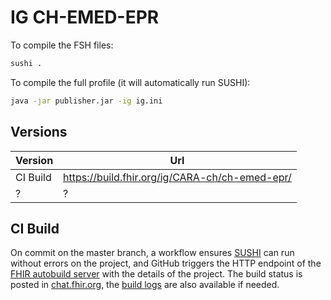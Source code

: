 # IG CH-EMED-EPR

To compile the FSH files:
```bash
sushi .
```

To compile the full profile (it will automatically run SUSHI):
```bash
java -jar publisher.jar -ig ig.ini
```

## Versions

| Version  | Url                                            |
| -------- | ---------------------------------------------- |
| CI Build | https://build.fhir.org/ig/CARA-ch/ch-emed-epr/ |
| ?        | ?                                              |

## CI Build

On commit on the master branch, a workflow ensures [SUSHI](https://github.com/FHIR/sushi) can run without errors on the project,
and GitHub triggers the HTTP endpoint of the [FHIR autobuild server](https://github.com/FHIR/auto-ig-builder) with the details of the project.
The build status is posted in [chat.fhir.org](https://chat.fhir.org/#narrow/stream/179297-committers.2Fnotification/topic/ig-build),
the [build logs](http://build.fhir.org/ig/CARA-ch/ch-emed-epr/branches/master/build.log) are also available if needed.
